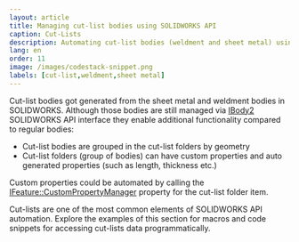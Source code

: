 ```yaml
---
layout: article
title: Managing cut-list bodies using SOLIDWORKS API
caption: Cut-Lists
description: Automating cut-list bodies (weldment and sheet metal) using SOLIDWORKS API
lang: en
order: 11
image: /images/codestack-snippet.png
labels: [cut-list,weldment,sheet metal]
---
```

Cut-list bodies got generated from the sheet metal and weldment bodies in SOLIDWORKS. Although those bodies are still managed via [IBody2](http://help.solidworks.com/2019/english/api/sldworksapi/solidworks.interop.sldworks~solidworks.interop.sldworks.ibody2.html) SOLIDWORKS API interface they enable additional functionality compared to regular bodies:

* Cut-list bodies are grouped in the cut-list folders by geometry
* Cut-list folders (group of bodies) can have custom properties and auto generated properties (such as length, thickness etc.)

Custom properties could be automated by calling the [IFeature::CustomPropertyManager](http://help.solidworks.com/2019/english/api/sldworksapi/SolidWorks.Interop.sldworks~SolidWorks.Interop.sldworks.IFeature~CustomPropertyManager.html) property for the cut-list folder item.

Cut-lists are one of the most common elements of SOLIDWORKS API automation. Explore the examples of this section for macros and code snippets for accessing cut-lists data programmatically.
